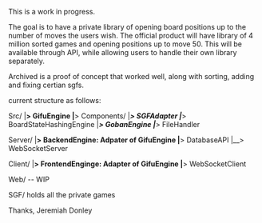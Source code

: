 This is a work in progress.

The goal is to have a private library of opening board positions up to the number of moves the users wish.
The official product will have library of 4 million sorted games and opening positions up to move 50.
This will be available through API, while allowing users to handle their own library separately.

Archived is a proof of concept that worked well, along with sorting, adding and fixing certian sgfs.

current structure as follows:

Src/
|__> GifuEngine
|__> Components/
|_____> SGFAdapter
|_____> BoardStateHashingEngine
|_____> GobanEngine
|_____> FileHandler

Server/
|__> BackendEngine: Adpater of GifuEngine
|__> DatabaseAPI
|__> WebSocketServer

Client/
|__> FrontendEnginge: Adapter of GifuEngine
|__> WebSocketClient

Web/
-- WIP

SGF/ holds all the private games


Thanks,
Jeremiah Donley

